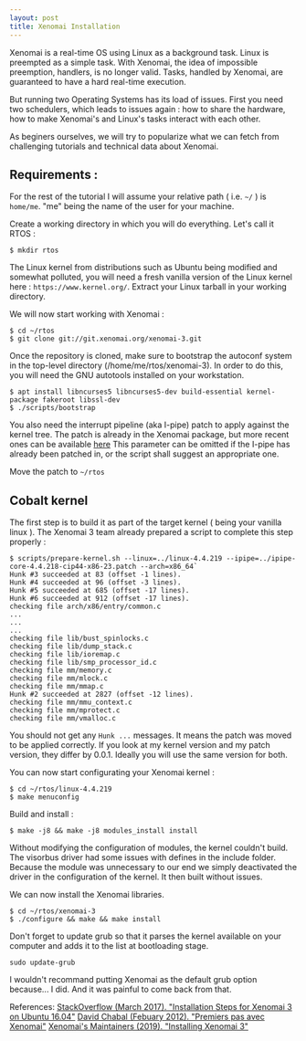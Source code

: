 ```yaml
---
layout: post
title: Xenomai Installation
---
```


Xenomai is a real-time OS using Linux as a background task. Linux is preempted as a simple task. With Xenomai, the idea of impossible preemption, handlers, is no longer valid. Tasks, handled by Xenomai, are guaranteed to have a hard real-time execution.

But running two Operating Systems has its load of issues. First you need two schedulers, which leads to issues again : how to share the hardware, how to make Xenomai's and Linux's tasks interact with each other.

As beginers ourselves, we will try to popularize what we can fetch from challenging tutorials and technical data about Xenomai.

## Requirements :

For the rest of the tutorial I will assume your relative path ( i.e. `~/` ) is `home/me`. "me" being the name of the user for your machine.

Create a working directory in which you will do everything. Let's call it RTOS :

`$ mkdir rtos`

The Linux kernel from distributions such as Ubuntu being modified and somewhat polluted, you will need a fresh vanilla version of the Linux kernel here :
`https://www.kernel.org/`. Extract your Linux tarball in your working directory.

We will now start working with Xenomai :

```
$ cd ~/rtos
$ git clone git://git.xenomai.org/xenomai-3.git
```

Once the repository is cloned, make sure to bootstrap the autoconf system in the top-level directory (/home/me/rtos/xenomai-3). In order to do this, you will need the GNU autotools installed on your workstation.

```
$ apt install libncurses5 libncurses5-dev build-essential kernel-package fakeroot libssl-dev
$ ./scripts/bootstrap
```

You also need the interrupt pipeline (aka I-pipe) patch to apply against the kernel tree. The patch is already in the Xenomai package, but more recent ones can be available [here](https://xenomai.org/downloads/ipipe/) This parameter can be omitted if the I-pipe has already been patched in, or the script shall suggest an appropriate one.

Move the patch to `~/rtos`

## Cobalt kernel

The first step is to build it as part of the target kernel ( being your vanilla linux ). The Xenomai 3 team already prepared a script to complete this step properly :

```
$ scripts/prepare-kernel.sh --linux=../linux-4.4.219 --ipipe=../ipipe-core-4.4.218-cip44-x86-23.patch --arch=x86_64`
Hunk #3 succeeded at 83 (offset -1 lines).
Hunk #4 succeeded at 96 (offset -3 lines).
Hunk #5 succeeded at 685 (offset -17 lines).
Hunk #6 succeeded at 912 (offset -17 lines).
checking file arch/x86/entry/common.c
...
...
...
checking file lib/bust_spinlocks.c
checking file lib/dump_stack.c
checking file lib/ioremap.c
checking file lib/smp_processor_id.c
checking file mm/memory.c
checking file mm/mlock.c
checking file mm/mmap.c
Hunk #2 succeeded at 2827 (offset -12 lines).
checking file mm/mmu_context.c
checking file mm/mprotect.c
checking file mm/vmalloc.c
```

You should not get any `Hunk ...` messages. It means the patch was moved to be applied correctly. If you look at my kernel version and my patch version, they differ by 0.0.1. Ideally you will use the same version for both.

You can now start configurating your Xenomai kernel :

```
$ cd ~/rtos/linux-4.4.219
$ make menuconfig
```

Build and install :

`$ make -j8 && make -j8 modules_install install`

Without modifying the configuration of modules, the kernel couldn't build. The visorbus driver had some issues with defines in the include folder. Because the module was unnecessary to our end we simply deactivated the driver in the configuration of the kernel. It then built without issues.

We can now install the Xenomai libraries.

```
$ cd ~/rtos/xenomai-3
$ ./configure && make && make install
```

Don't forget to update grub so that it parses the kernel available on your computer and adds it to the list at bootloading stage.

```
sudo update-grub
```

I wouldn't recommand putting Xenomai as the default grub option because... I did. And it was painful to come back from that.

References:
[StackOverflow (March 2017). "Installation Steps for Xenomai 3 on Ubuntu 16.04"](https://stackoverflow.com/questions/41949678/installation-steps-for-xenomai-3-on-ubuntu-16-04)
[David Chabal (Febuary 2012). "Premiers pas avec Xenomai"](https://dchabal.developpez.com/tutoriels/linux/xenomai/)
[Xenomai's Maintainers (2019). "Installing Xenomai 3"](https://gitlab.denx.de/Xenomai/xenomai/-/wikis/Installing_Xenomai_3)